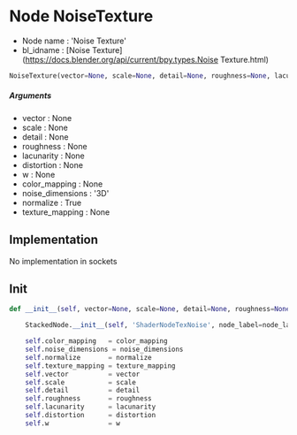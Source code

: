 # Node NoiseTexture

- Node name : 'Noise Texture'
- bl_idname : [Noise Texture](https://docs.blender.org/api/current/bpy.types.Noise Texture.html)


``` python
NoiseTexture(vector=None, scale=None, detail=None, roughness=None, lacunarity=None, distortion=None, w=None, color_mapping=None, noise_dimensions='3D', normalize=True, texture_mapping=None, node_label=None, node_color=None)
```
##### Arguments

- vector : None
- scale : None
- detail : None
- roughness : None
- lacunarity : None
- distortion : None
- w : None
- color_mapping : None
- noise_dimensions : '3D'
- normalize : True
- texture_mapping : None

## Implementation

No implementation in sockets

## Init

``` python
def __init__(self, vector=None, scale=None, detail=None, roughness=None, lacunarity=None, distortion=None, w=None, color_mapping=None, noise_dimensions='3D', normalize=True, texture_mapping=None, node_label=None, node_color=None):

    StackedNode.__init__(self, 'ShaderNodeTexNoise', node_label=node_label, node_color=node_color)

    self.color_mapping   = color_mapping
    self.noise_dimensions = noise_dimensions
    self.normalize       = normalize
    self.texture_mapping = texture_mapping
    self.vector          = vector
    self.scale           = scale
    self.detail          = detail
    self.roughness       = roughness
    self.lacunarity      = lacunarity
    self.distortion      = distortion
    self.w               = w
```
